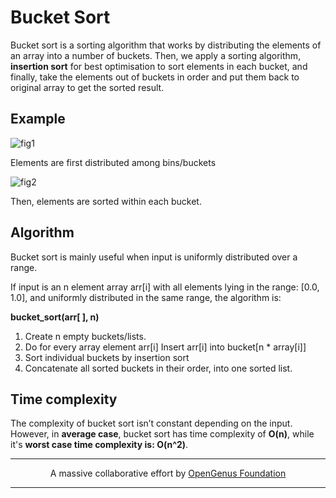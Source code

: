 # Bucket Sort
Bucket sort is a sorting algorithm that works by distributing the elements of an array into a number of buckets. Then, we apply a sorting algorithm, **insertion sort** for best optimisation to sort elements in each bucket, and finally, take the elements out of buckets in order and put them back to original array to get the sorted result.

## Example

![fig1](https://upload.wikimedia.org/wikipedia/commons/6/61/Bucket_sort_1.svg)

Elements are first distributed among bins/buckets

![fig2](https://upload.wikimedia.org/wikipedia/commons/e/e3/Bucket_sort_2.svg)

Then, elements are sorted within each bucket.

## Algorithm
Bucket sort is mainly useful when input is uniformly distributed over a range.

If input is an n element array arr[i] with all elements lying in the range: [0.0, 1.0], and uniformly distributed in the same range, the algorithm is:

**bucket_sort(arr[ ], n)**
1. Create n empty buckets/lists.
2. Do for every array element arr[i]
		Insert arr[i] into bucket[n * array[i]]
3. Sort individual buckets by insertion sort
4. Concatenate all sorted buckets in their order, into one sorted list.		

## Time complexity
The complexity of bucket sort isn’t constant depending on the input.
However, in **average case**, bucket sort has time complexity of **O(n)**, while it's **worst case time complexity is: O(n^2)**.

---

<p align="center">
	A massive collaborative effort by <a href="https://github.com/OpenGenus/cosmos">OpenGenus Foundation</a> 
</p>

---